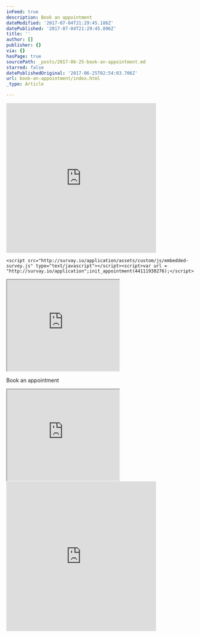 ```yaml
---
inFeed: true
description: Book an appointment
dateModified: '2017-07-04T21:29:45.186Z'
datePublished: '2017-07-04T21:29:45.896Z'
title: ''
author: []
publisher: {}
via: {}
hasPage: true
sourcePath: _posts/2017-06-25-book-an-appointment.md
starred: false
datePublishedOriginal: '2017-06-25T02:54:03.706Z'
url: book-an-appointment/index.html
_type: Article

---
```

<iframe src="http://survay.io/application/appointment/book/44111930276" width="400" height="400" style="border:none;" frameborder="0"></iframe>
    
    <script src="http://survay.io/application/assets/custom/js/embedded-survey.js" type="text/javascript"></script><script>var url = "http://survay.io/application";init_appointment(44111930276);</script>

<iframe src="https://the-grid.github.io/ed-userhtml/?g=eJwtjlEOgjAQBa_S7AHcVhqNSLlLgdVuhG5TVg23N4p_b-ZnXse3Ghcyax0DJNXSIq7P-orbgQVjKTOPUVnydwtnXSgrDiIP9N45d2ns8XwC8-ZJUwBvLZhEfE_6h1W3mQIMUieqbZZMVzC_5q4CWOg73G_0H8K8L68" height="244" style=""></iframe>

Book an appointment

<iframe src="https://the-grid.github.io/ed-userhtml/?g=eJx9jcEOgjAQRH-l6UkPsmDwgBR-xaxlE5dA23QXIn-vBuPR00wmL2-c-MxJjWTf2YdqugLIklfcCo6AKU3sUTkGQBFSAb-IxhlGAZrvNAw0nD48bcUo1uiWqLNKT4URV9zltnewt959c8VsljyZzvw9tS0H1tt7iRx0pqCHc1M3ZdXU1aU-tj_vC8hRR8U" height="244" style=""></iframe>

<iframe src="http://survay.io/application/appointment/book/44111930276" width="400" height="400" style="border:none;" frameborder="0"\></iframe\>

<script src="http://survay.io/application/assets/custom/js/embedded-survey.js" type="text/javascript"\></script\><script\>var url = "http://survay.io/application";init\_appointment(44111930276);</script\>